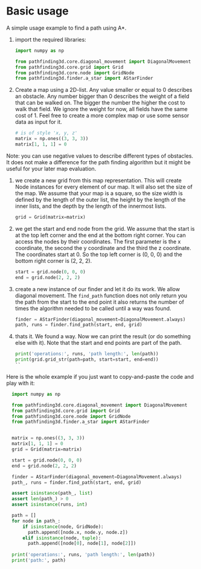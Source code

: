 # Basic usage

A simple usage example to find a path using A*.

1. import the required libraries:

    ```python
    import numpy as np

    from pathfinding3d.core.diagonal_movement import DiagonalMovement
    from pathfinding3d.core.grid import Grid
    from pathfinding3d.core.node import GridNode
    from pathfinding3d.finder.a_star import AStarFinder
    ```

1. Create a map using a 2D-list. Any value smaller or equal to 0 describes an obstacle. Any number bigger than 0 describes the weight of a field that can be walked on. The bigger the number the higher the cost to walk that field. We ignore the weight for now, all fields have the same cost of 1. Feel free to create a more complex map or use some sensor data as input for it.

    ```python
    # is of style 'x, y, z'
    matrix = np.ones((3, 3, 3))
    matrix[1, 1, 1] = 0
    ```

  Note: you can use negative values to describe different types of obstacles. It does not make a difference for the path finding algorithm but it might be useful for your later map evaluation.

1. we create a new grid from this map representation. This will create Node instances for every element of our map. It will also set the size of the map. We assume that your map is a square, so the size width is defined by the length of the outer list, the height by the length of the inner lists, and the depth by the length of the innermost lists.

    ```python
    grid = Grid(matrix=matrix)
    ```

1. we get the start and end node from the grid. We assume that the start is at the top left corner and the end at the bottom right corner. You can access the nodes by their coordinates. The first parameter is the x coordinate, the second the y coordinate and the third the z coordinate. The coordinates start at 0. So the top left corner is (0, 0, 0) and the bottom right corner is (2, 2, 2).

    ```python
    start = grid.node(0, 0, 0)
    end = grid.node(2, 2, 2)
    ```

1. create a new instance of our finder and let it do its work. We allow diagonal movement. The `find_path` function does not only return you the path from the start to the end point it also returns the number of times the algorithm needed to be called until a way was found.

    ```python
    finder = AStarFinder(diagonal_movement=DiagonalMovement.always)
    path, runs = finder.find_path(start, end, grid)
    ```

1. thats it. We found a way. Now we can print the result (or do something else with it). Note that the start and end points are part of the path.

    ```python
    print('operations:', runs, 'path length:', len(path))
    print(grid.grid_str(path=path, start=start, end=end))
    ``

Here is the whole example if you just want to copy-and-paste the code and play with it:

```python
  import numpy as np

  from pathfinding3d.core.diagonal_movement import DiagonalMovement
  from pathfinding3d.core.grid import Grid
  from pathfinding3d.core.node import GridNode
  from pathfinding3d.finder.a_star import AStarFinder


  matrix = np.ones((3, 3, 3))
  matrix[1, 1, 1] = 0
  grid = Grid(matrix=matrix)

  start = grid.node(0, 0, 0)
  end = grid.node(2, 2, 2)

  finder = AStarFinder(diagonal_movement=DiagonalMovement.always)
  path_, runs = finder.find_path(start, end, grid)

  assert isinstance(path_, list)
  assert len(path_) > 0
  assert isinstance(runs, int)

  path = []
  for node in path_:
      if isinstance(node, GridNode):
        path.append([node.x, node.y, node.z])
      elif isinstance(node, tuple):
        path.append([node[0], node[1], node[2]])
  
  print('operations:', runs, 'path length:', len(path))
  print('path:', path)
```
